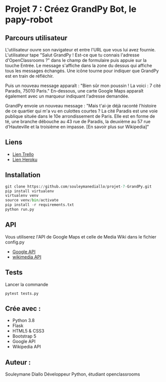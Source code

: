 # Projet 7 : Créez GrandPy Bot, le papy-robot

## Parcours utilisateur

L'utilisateur ouvre son navigateur et entre l'URL que vous lui avez fournie. L'utilisateur tape "Salut GrandPy ! Est-ce que tu connais l'adresse d'OpenClassrooms ?" dans le champ de formulaire puis appuie sur la touche Entrée. Le message s'affiche dans la zone du dessus qui affiche tous les messages échangés. Une icône tourne pour indiquer que GrandPy est en train de réfléchir.

Puis un nouveau message apparaît : "Bien sûr mon poussin ! La voici : 7 cité Paradis, 75010 Paris." En-dessous, une carte Google Maps apparaît également avec un marqueur indiquant l'adresse demandée.

GrandPy envoie un nouveau message : "Mais t'ai-je déjà raconté l'histoire de ce quartier qui m'a vu en culottes courtes ? La cité Paradis est une voie publique située dans le 10e arrondissement de Paris. Elle est en forme de té, une branche débouche au 43 rue de Paradis, la deuxième au 57 rue d'Hauteville et la troisième en impasse. [En savoir plus sur Wikipedia]"

## Liens

* [Lien Trello](https://trello.com/b/uTDkN8Qm/projet-7-ocr-grandpy)
* [Lien Heroku](https://grandpy-project-7-sd.herokuapp.com/)

## Installation

```python
git clone https://github.com/souleymanediallo/projet-7-GrandPy.git
pip install virtualenv
virtualenv venv
source venv/bin/activate
pip install -r requirements.txt
python run.py
```

## API 

Vous utiliserez l'API de Google Maps et celle de Media Wiki dans le fichier config.py

* [Google API](https://developers.google.com/)
* [wikimedia API](https://www.mediawiki.org/wiki/API:Main_page)

## Tests 

Lancer la commande

```test
pytest tests.py
```

## Crée avec :

* Python 3.8
* Flask 
* HTML5 & CSS3
* Bootstrap 5
* Google API
* Wikipedia API

## Auteur :

Souleymane Diallo 
Développeur Python, étudiant openclassrooms
